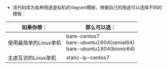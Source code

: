 - 该代码库为各种用途虚拟机的Vagrant模板，根据自己的用途可以选择不同的模板：

|如果你想：|那么可以选：|
| --- | --- |
|使用最简单的Linux单机|bare-centos7<br/>bare-ubuntu1604(xenial64)<br/>bare-ubuntu1804(bionic64)|
|主虚互访的Linux单机|static-ip-centos7|
